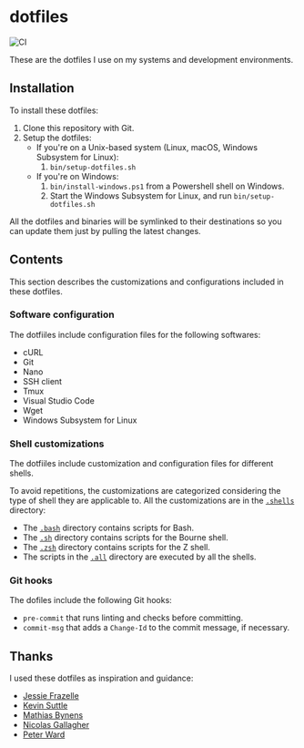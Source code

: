 # dotfiles

![CI](https://github.com/ferrarimarco/dotfiles/workflows/CI/badge.svg)

These are the dotfiles I use on my systems and development environments.

## Installation

To install these dotfiles:

1. Clone this repository with Git.
1. Setup the dotfiles:
    - If you're on a Unix-based system (Linux, macOS, Windows Subsystem for
        Linux):
        1. `bin/setup-dotfiles.sh`
    - If you're on Windows:
        1. `bin/install-windows.ps1` from a Powershell shell on Windows.
        1. Start the Windows Subsystem for Linux, and run
            `bin/setup-dotfiles.sh`

All the dotfiles and binaries will be symlinked to their destinations so you can
update them just by pulling the latest changes.

## Contents

This section describes the customizations and configurations included in these
dotfiles.

### Software configuration

The dotfiiles include configuration files for the following softwares:

- cURL
- Git
- Nano
- SSH client
- Tmux
- Visual Studio Code
- Wget
- Windows Subsystem for Linux

### Shell customizations

The dotfiiles include customization and configuration files for different
shells.

To avoid repetitions, the customizations are categorized considering the type of
shell they are applicable to. All the customizations are in the
[`.shells`](.shells) directory:

- The [`.bash`](.shells/.bash/) directory contains scripts for Bash.
- The [`.sh`](.shells/.sh/) directory contains scripts for the Bourne shell.
- The [`.zsh`](.shells/.zsh/) directory contains scripts for the Z shell.
- The scripts in the [`.all`](.shells/.all/) directory are executed by all the
    shells.

### Git hooks

The dofiles include the following Git hooks:

- `pre-commit` that runs linting and checks before committing.
- `commit-msg` that adds a `Change-Id` to the commit message, if necessary.

## Thanks

I used these dotfiles as inspiration and guidance:

- [Jessie Frazelle](https://github.com/jessfraz/dotfiles)
- [Kevin Suttle](https://github.com/kevinSuttle/dotfiles)
- [Mathias Bynens](https://github.com/mathiasbynens/dotfiles)
- [Nicolas Gallagher](https://github.com/necolas/dotfiles)
- [Peter Ward](https://blog.flowblok.id.au/2013-02/shell-startup-scripts.html)
